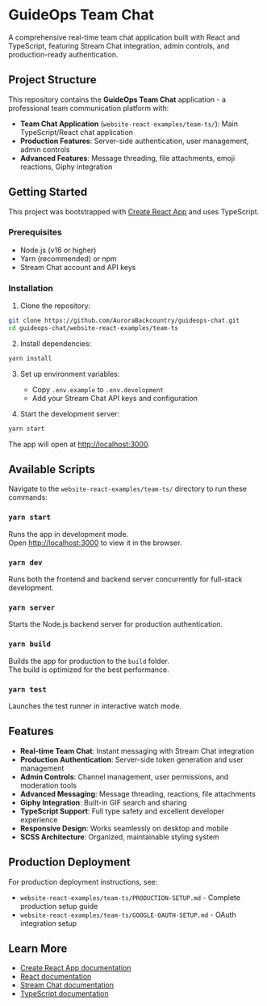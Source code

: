 # GuideOps Team Chat

A comprehensive real-time team chat application built with React and TypeScript, featuring Stream Chat integration, admin controls, and production-ready authentication.

## Project Structure

This repository contains the **GuideOps Team Chat** application - a professional team communication platform with:

- **Team Chat Application** (`website-react-examples/team-ts/`): Main TypeScript/React chat application
- **Production Features**: Server-side authentication, user management, admin controls
- **Advanced Features**: Message threading, file attachments, emoji reactions, Giphy integration

## Getting Started

This project was bootstrapped with [Create React App](https://github.com/facebook/create-react-app) and uses TypeScript.

### Prerequisites

- Node.js (v16 or higher)
- Yarn (recommended) or npm
- Stream Chat account and API keys

### Installation

1. Clone the repository:
```bash
git clone https://github.com/AuroraBackcountry/guideops-chat.git
cd guideops-chat/website-react-examples/team-ts
```

2. Install dependencies:
```bash
yarn install
```

3. Set up environment variables:
   - Copy `.env.example` to `.env.development`
   - Add your Stream Chat API keys and configuration

4. Start the development server:
```bash
yarn start
```

The app will open at [http://localhost:3000](http://localhost:3000).

## Available Scripts

Navigate to the `website-react-examples/team-ts/` directory to run these commands:

### `yarn start`

Runs the app in development mode.\
Open [http://localhost:3000](http://localhost:3000) to view it in the browser.

### `yarn dev`

Runs both the frontend and backend server concurrently for full-stack development.

### `yarn server`

Starts the Node.js backend server for production authentication.

### `yarn build`

Builds the app for production to the `build` folder.\
The build is optimized for the best performance.

### `yarn test`

Launches the test runner in interactive watch mode.

## Features

- **Real-time Team Chat**: Instant messaging with Stream Chat integration
- **Production Authentication**: Server-side token generation and user management
- **Admin Controls**: Channel management, user permissions, and moderation tools
- **Advanced Messaging**: Message threading, reactions, file attachments
- **Giphy Integration**: Built-in GIF search and sharing
- **TypeScript Support**: Full type safety and excellent developer experience
- **Responsive Design**: Works seamlessly on desktop and mobile
- **SCSS Architecture**: Organized, maintainable styling system

## Production Deployment

For production deployment instructions, see:
- `website-react-examples/team-ts/PRODUCTION-SETUP.md` - Complete production setup guide
- `website-react-examples/team-ts/GOOGLE-OAUTH-SETUP.md` - OAuth integration setup

## Learn More

- [Create React App documentation](https://facebook.github.io/create-react-app/docs/getting-started)
- [React documentation](https://reactjs.org/)
- [Stream Chat documentation](https://getstream.io/chat/docs/)
- [TypeScript documentation](https://www.typescriptlang.org/docs/)
